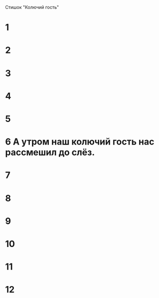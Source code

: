 Стишок "Колючий гость"
# 1
# 2
# 3
# 4
# 5
# 6 А утром наш колючий гость нас рассмешил до слёз.
# 7
# 8
# 9
# 10
# 11
# 12